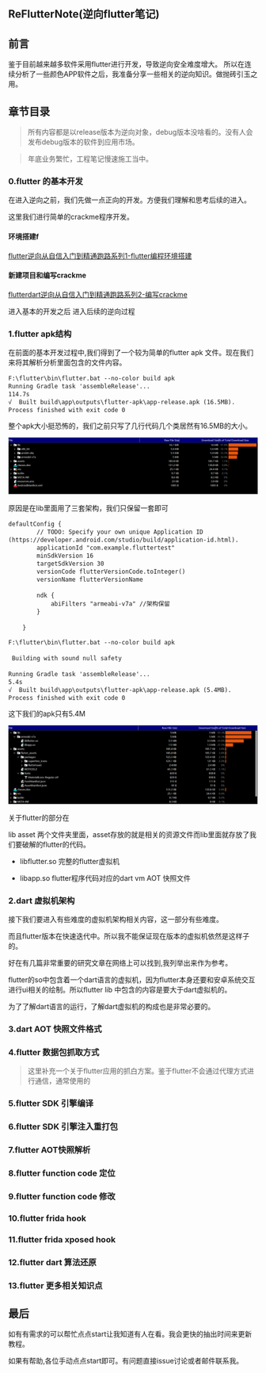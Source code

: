 ## ReFlutterNote(逆向flutter笔记)

## 前言

鉴于目前越来越多软件采用flutter进行开发，导致逆向安全难度增大。
所以在连续分析了一些颜色APP软件之后，我准备分享一些相关的逆向知识。做抛砖引玉之用。

## 章节目录

>所有内容都是以release版本为逆向对象，debug版本没啥看的。没有人会发布debug版本的软件到应用市场。

>年底业务繁忙，工程笔记慢速施工当中。

### 0.flutter 的基本开发


在进入逆向之前，我们先做一点正向的开发。方便我们理解和思考后续的进入。

这里我们进行简单的crackme程序开发。

#### 环境搭建f

[flutter逆向从自信入门到精通跑路系列1-flutter编程环境搭建](https://www.huruwo.top/flutter%e9%80%86%e5%90%91%e4%bb%8e%e8%87%aa%e4%bf%a1%e5%85%a5%e9%97%a8%e5%88%b0%e7%b2%be%e9%80%9a%e8%b7%91%e8%b7%af%e7%b3%bb%e5%88%971-flutter%e7%bc%96%e7%a8%8b%e7%8e%af%e5%a2%83%e6%90%ad%e5%bb%ba/)

#### 新建项目和编写crackme


[flutterdart逆向从自信入门到精通跑路系列2-编写crackme](https://www.huruwo.top/flutterdart%e9%80%86%e5%90%91%e4%bb%8e%e8%87%aa%e4%bf%a1%e5%85%a5%e9%97%a8%e5%88%b0%e7%b2%be%e9%80%9a%e8%b7%91%e8%b7%af%e7%b3%bb%e5%88%972-%e7%bc%96%e5%86%99crackme/)


进入基本的开发之后 进入后续的逆向过程


### 1.flutter apk结构

在前面的基本开发过程中,我们得到了一个较为简单的flutter apk 文件。现在我们来将其解析分析里面包含的文件内容。


```
F:\flutter\bin\flutter.bat --no-color build apk
Running Gradle task 'assembleRelease'...                          114.7s
√  Built build\app\outputs\flutter-apk\app-release.apk (16.5MB).
Process finished with exit code 0
```

整个apk大小挺恐怖的，我们之前只写了几行代码几个类居然有16.5MB的大小。

![](pic/01.png)

原因是在lib里面用了三套架构，我们只保留一套即可

```
defaultConfig {
        // TODO: Specify your own unique Application ID (https://developer.android.com/studio/build/application-id.html).
        applicationId "com.example.fluttertest"
        minSdkVersion 16
        targetSdkVersion 30
        versionCode flutterVersionCode.toInteger()
        versionName flutterVersionName

        ndk {
            abiFilters "armeabi-v7a" //架构保留
        }

    }
```

```
F:\flutter\bin\flutter.bat --no-color build apk

 Building with sound null safety 

Running Gradle task 'assembleRelease'...                            5.4s
√  Built build\app\outputs\flutter-apk\app-release.apk (5.4MB).
Process finished with exit code 0
```

这下我们的apk只有5.4M

![](pic/02.png)

关于flutter的部分在

lib asset 两个文件夹里面，asset存放的就是相关的资源文件而lib里面就存放了我们要破解的flutter的代码。

- libflutter.so 完整的flutter虚拟机

- libapp.so     flutter程序代码对应的dart vm AOT 快照文件


### 2.dart 虚拟机架构

接下我们要进入有些难度的虚拟机架构相关内容，这一部分有些难度。

而且flutter版本在快速迭代中。所以我不能保证现在版本的虚拟机依然是这样子的。

好在有几篇非常重要的研究文章在网络上可以找到,我列举出来作为参考。

flutter的so中包含着一个dart语言的虚拟机，因为flutter本身还要和安卓系统交互进行ui相关的绘制。所以flutter lib 中包含的内容是要大于dart虚拟机的。

为了了解dart语言的运行，了解dart虚拟机的构成也是非常必要的。








### 3.dart AOT 快照文件格式

### 4.flutter 数据包抓取方式

>这里补充一个关于flutter应用的抓白方案。鉴于flutter不会通过代理方式进行通信，通常使用的


### 5.flutter SDK 引擎编译

### 6.flutter SDK 引擎注入重打包

### 7.flutter AOT快照解析

### 8.flutter function code 定位

### 9.flutter function code 修改

### 10.flutter frida hook

### 11.flutter frida xposed hook

### 12.flutter dart 算法还原

### 13.flutter 更多相关知识点 

## 最后

如有有需求的可以帮忙点点start让我知道有人在看。我会更快的抽出时间来更新教程。

如果有帮助,各位手动点点start即可。有问题直接issue讨论或者邮件联系我。


